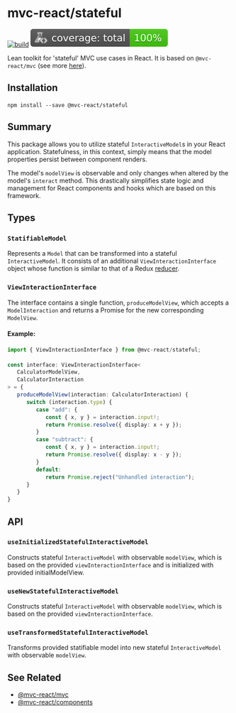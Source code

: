 # mvc-react/stateful

[![build](https://github.com/Grod56/mvc-react/actions/workflows/stateful-build.yml/badge.svg)](https://github.com/Grod56/mvc-react/actions/workflows/stateful-build.yml) [![coverage](/badges/packages/stateful/coverage-total.svg)](https://github.com/Grod56/mvc-react/actions/workflows/stateful-coverage.yml)

Lean toolkit for 'stateful' MVC use cases in React. It is based on `@mvc-react/mvc` (see more [here](https://github.com/Grod56/mvc-react/tree/main/packages/mvc#readme)).

## Installation

```console
npm install --save @mvc-react/stateful
```

## Summary

This package allows you to utilize stateful `InteractiveModel`s in your React application. Statefulness, in this context, simply means that the model properties persist between component renders.

The model's `modelView` is observable and only changes when altered by the model's `interact` method. This drastically simplifies state logic and management for React components and hooks which are based on this framework.

## Types

### `StatifiableModel`

Represents a `Model` that can be transformed into a stateful `InteractiveModel`. It consists of an additional `ViewInteractionInterface` object whose function is similar to that of a Redux [reducer](https://redux.js.org/tutorials/fundamentals/part-3-state-actions-reducers#writing-reducers).

### `ViewInteractionInterface`

The interface contains a single function, `produceModelView`, which accepts a `ModelInteraction` and returns a Promise for the new corresponding `ModelView`.

#### Example:

```ts
import { ViewInteractionInterface } from @mvc-react/stateful;

const interface: ViewInteractionInterface<
   CalculatorModelView,
   CalculatorInteraction
> = {
   produceModelView(interaction: CalculatorInteraction) {
      switch (interaction.type) {
         case "add": {
            const { x, y } = interaction.input!;
            return Promise.resolve({ display: x + y });
         }
         case "subtract": {
            const { x, y } = interaction.input!;
            return Promise.resolve({ display: x - y });
         }
         default:
            return Promise.reject("Unhandled interaction");
      }
   }
}
```

## API

### `useInitializedStatefulInteractiveModel`

Constructs stateful `InteractiveModel` with observable `modelView`, which is based on the provided `viewInteractionInterface` and is initialized with provided initialModelView.

### `useNewStatefulInteractiveModel`

Constructs stateful `InteractiveModel` with observable `modelView`, which is based on the provided `viewInteractionInterface`.

### `useTransformedStatefulInteractiveModel`

Transforms provided statifiable model into new stateful `InteractiveModel` with observable `modelView`.

## See Related

-   [@mvc-react/mvc](https://github.com/Grod56/mvc-react/tree/main/packages/mvc#readme)
-   [@mvc-react/components](https://github.com/Grod56/mvc-react/tree/main/packages/components#readme)
